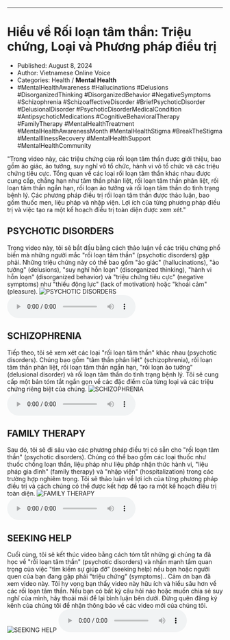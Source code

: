 
---

# Hiểu về Rối loạn tâm thần: Triệu chứng, Loại và Phương pháp điều trị

- Published: August 8, 2024
- Author: Vietnamese Online Voice
- Categories: Health / **Mental Health**
- #MentalHealthAwareness #Hallucinations #Delusions #DisorganizedThinking #DisorganizedBehavior #NegativeSymptoms #Schizophrenia #SchizoaffectiveDisorder #BriefPsychoticDisorder #DelusionalDisorder #PsychoticDisorderMedicalCondition #AntipsychoticMedications #CognitiveBehavioralTherapy #FamilyTherapy #MentalHealthTreatment #MentalHealthAwarenessMonth #MentalHealthStigma #BreakTheStigma #MentalIllnessRecovery #MentalHealthSupport #MentalHealthCommunity

"Trong video này, các triệu chứng của rối loạn tâm thần được giới thiệu, bao gồm ảo giác, ảo tưởng, suy nghĩ vô tổ chức, hành vi vô tổ chức và các triệu chứng tiêu cực. Tổng quan về các loại rối loạn tâm thần khác nhau được cung cấp, chẳng hạn như tâm thần phân liệt, rối loạn tâm thần phân liệt, rối loạn tâm thần ngắn hạn, rối loạn ảo tưởng và rối loạn tâm thần do tình trạng bệnh lý. Các phương pháp điều trị rối loạn tâm thần được thảo luận, bao gồm thuốc men, liệu pháp và nhập viện. Lợi ích của từng phương pháp điều trị và việc tạo ra một kế hoạch điều trị toàn diện được xem xét."


## PSYCHOTIC DISORDERS

Trong video này, tôi sẽ bắt đầu bằng cách thảo luận về các triệu chứng phổ biến mà những người mắc "rối loạn tâm thần" (psychotic disorders) gặp phải. Những triệu chứng này có thể bao gồm "ảo giác" (hallucinations), "ảo tưởng" (delusions), "suy nghĩ hỗn loạn" (disorganized thinking), "hành vi hỗn loạn" (disorganized behavior) và "triệu chứng tiêu cực" (negative symptoms) như "thiếu động lực" (lack of motivation) hoặc "khoái cảm" (pleasure).
![PSYCHOTIC DISORDERS](https://http-archiver-apis-production-80.schnworks.com/storage/images/transitions/2024-08-08/transition-5809268325-Montserrat-Medium-303F9F.jpg)
<audio controls>
    <source src="https://http-archiver-apis-production-80.schnworks.com/storage/storage/audio/file-30992420147.mp3" type="audio/mpeg">
</audio>



## SCHIZOPHRENIA

Tiếp theo, tôi sẽ xem xét các loại "rối loạn tâm thần" khác nhau (psychotic disorders). Chúng bao gồm "tâm thần phân liệt" (schizophrenia), rối loạn tâm thần phân liệt, rối loạn tâm thần ngắn hạn, "rối loạn ảo tưởng" (delusional disorder) và rối loạn tâm thần do tình trạng bệnh lý. Tôi sẽ cung cấp một bản tóm tắt ngắn gọn về các đặc điểm của từng loại và các triệu chứng riêng biệt của chúng.
![SCHIZOPHRENIA](https://http-archiver-apis-production-80.schnworks.com/storage/images/transitions/2024-08-08/transition--17244995903-Montserrat-SemiBold-9C27B0.jpg)
<audio controls>
    <source src="https://http-archiver-apis-production-80.schnworks.com/storage/storage/audio/file-19746120942.mp3" type="audio/mpeg">
</audio>



## FAMILY THERAPY

Sau đó, tôi sẽ đi sâu vào các phương pháp điều trị có sẵn cho "rối loạn tâm thần" (psychotic disorders). Chúng có thể bao gồm các loại thuốc như thuốc chống loạn thần, liệu pháp như liệu pháp nhận thức hành vi, "liệu pháp gia đình" (family therapy) và "nhập viện" (hospitalization) trong các trường hợp nghiêm trọng. Tôi sẽ thảo luận về lợi ích của từng phương pháp điều trị và cách chúng có thể được kết hợp để tạo ra một kế hoạch điều trị toàn diện.
![FAMILY THERAPY](https://http-archiver-apis-production-80.schnworks.com/storage/images/transitions/2024-08-08/transition--27941985640-Montserrat-Thin-9C27B0.jpg)
<audio controls>
    <source src="https://http-archiver-apis-production-80.schnworks.com/storage/storage/audio/file-34682206610.mp3" type="audio/mpeg">
</audio>



## SEEKING HELP

Cuối cùng, tôi sẽ kết thúc video bằng cách tóm tắt những gì chúng ta đã học về "rối loạn tâm thần" (psychotic disorders) và nhấn mạnh tầm quan trọng của việc "tìm kiếm sự giúp đỡ" (seeking help) nếu bạn hoặc người quen của bạn đang gặp phải "triệu chứng" (symptoms).. Cảm ơn bạn đã xem video này. Tôi hy vọng bạn thấy video này hữu ích và hiểu sâu hơn về các rối loạn tâm thần. Nếu bạn có bất kỳ câu hỏi nào hoặc muốn chia sẻ suy nghĩ của mình, hãy thoải mái để lại bình luận bên dưới. Đừng quên đăng ký kênh của chúng tôi để nhận thông báo về các video mới của chúng tôi.
![SEEKING HELP](https://http-archiver-apis-production-80.schnworks.com/storage/images/transitions/2024-08-08/transition--33815000494-Montserrat-Bold-283593.jpg)
<audio controls>
    <source src="https://http-archiver-apis-production-80.schnworks.com/storage/storage/audio/file-19152584089.mp3" type="audio/mpeg">
</audio>

